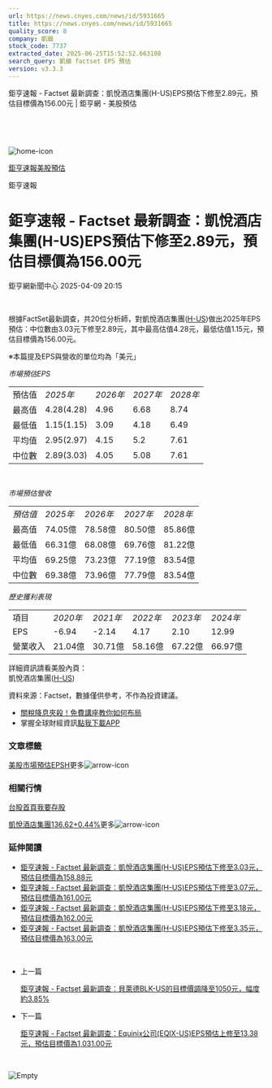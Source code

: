 ```yaml
---
url: https://news.cnyes.com/news/id/5931665
title: https://news.cnyes.com/news/id/5931665
quality_score: 8
company: 凱鈿
stock_code: 7737
extracted_date: 2025-06-25T15:52:52.663108
search_query: 凱鈿 factset EPS 預估
version: v3.3.3
---
```


鉅亨速報 - Factset 最新調查：凱悅酒店集團(H-US)EPS預估下修至2.89元，預估目標價為156.00元 | 鉅亨網 - 美股預估

‌

‌

![home-icon](/assets/icons/breadCrumb/symbol-icon-home.svg)

[鉅亨速報](/news/cat/anue_live)[美股預估](/news/cat/us_forecast)

鉅亨速報

# 鉅亨速報 - Factset 最新調查：凱悅酒店集團(H-US)EPS預估下修至2.89元，預估目標價為156.00元

鉅亨網新聞中心 2025-04-09 20:15

‌

根據FactSet最新調查，共20位分析師，對凱悅酒店集團([H-US](https://invest.cnyes.com/usstock/detail/H))做出2025年EPS預估：中位數由3.03元下修至2.89元，其中最高估值4.28元，最低估值1.15元，預估目標價為156.00元。

※本篇提及EPS與營收的單位均為「美元」

*市場預估EPS*

|  |  |  |  |  |
| --- | --- | --- | --- | --- |
| 預估值 | *2025年* | *2026年* | *2027年* | *2028年* |
| 最高值 | 4.28(4.28) | 4.96 | 6.68 | 8.74 |
| 最低值 | 1.15(1.15) | 3.09 | 4.18 | 6.49 |
| 平均值 | 2.95(2.97) | 4.15 | 5.2 | 7.61 |
| 中位數 | 2.89(3.03) | 4.05 | 5.08 | 7.61 |

‌

*市場預估營收*

|  |  |  |  |  |
| --- | --- | --- | --- | --- |
| *預估值* | *2025年* | *2026年* | *2027年* | *2028年* |
| 最高值 | 74.05億 | 78.58億 | 80.50億 | 85.86億 |
| 最低值 | 66.31億 | 68.08億 | 69.76億 | 81.22億 |
| 平均值 | 69.25億 | 73.23億 | 77.19億 | 83.54億 |
| 中位數 | 69.38億 | 73.96億 | 77.79億 | 83.54億 |

*歷史獲利表現*

|  |  |  |  |  |  |
| --- | --- | --- | --- | --- | --- |
| 項目 | *2020年* | *2021年* | *2022年* | *2023年* | *2024年* |
| EPS | -6.94 | -2.14 | 4.17 | 2.10 | 12.99 |
| 營業收入 | 21.04億 | 30.71億 | 58.16億 | 67.22億 | 66.97億 |

詳細資訊請看美股內頁：  
凱悅酒店集團([H-US](https://invest.cnyes.com/usstock/detail/H))

資料來源：Factset，數據僅供參考，不作為投資建議。

* [關稅降息夾殺！免費講座教你如何布局](https://events.cnyes.com/rsc2025H2-35584?utm_source=anue&utm_medium=usstocks_end)
* 掌握全球財經資訊[點我下載APP](http://www.cnyes.com/app/?utm_source=mweb&utm_medium=HamMenuBanner&utm_campaign=fixed&utm_content=entr)

### 文章標籤

[美股](https://news.cnyes.com/tag/美股 "美股")[市場預估](https://news.cnyes.com/tag/市場預估 "市場預估")[EPS](https://news.cnyes.com/tag/EPS "EPS")[H](https://news.cnyes.com/tag/H "H")更多![arrow-icon](/assets/icons/arrows/arrow-down.svg)

### 相關行情

[台股首頁](https://www.cnyes.com/twstock)[我要存股](https://supr.link/8OHaU)

[凱悅酒店集團136.62+0.44%](https://invest.cnyes.com/usstock/detail/H)更多![arrow-icon](/assets/icons/arrows/arrow-down.svg)

### 延伸閱讀

* [鉅亨速報 - Factset 最新調查：凱悅酒店集團(H-US)EPS預估下修至3.03元，預估目標價為158.88元](/news/id/5907437)
* [鉅亨速報 - Factset 最新調查：凱悅酒店集團(H-US)EPS預估下修至3.07元，預估目標價為161.00元](/news/id/5886753)
* [鉅亨速報 - Factset 最新調查：凱悅酒店集團(H-US)EPS預估下修至3.18元，預估目標價為162.00元](/news/id/5873621)
* [鉅亨速報 - Factset 最新調查：凱悅酒店集團(H-US)EPS預估下修至3.35元，預估目標價為163.00元](/news/id/5866025)

‌

* 上一篇

  [鉅亨速報 - Factset 最新調查：貝萊德BLK-US的目標價調降至1050元，幅度約3.85%](/news/id/5931766)
* 下一篇

  [鉅亨速報 - Factset 最新調查：Equinix公司(EQIX-US)EPS預估上修至13.38元，預估目標價為1,031.00元](/news/id/5928863)

‌

![Empty](/assets/icons/skeleton/empty-image.svg)

‌